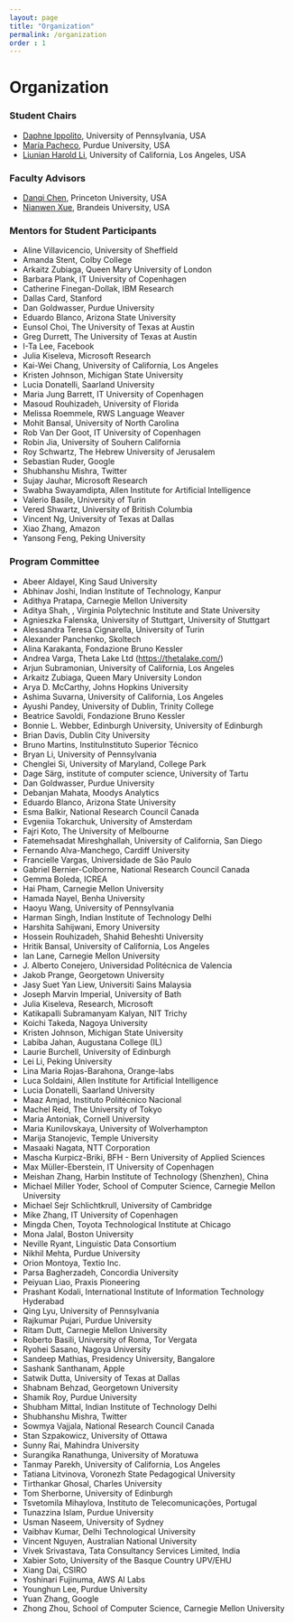 ```yaml
---
layout: page
title: "Organization"
permalink: /organization
order : 1
---
```

# Organization

### Student Chairs
- [Daphne Ippolito](https://www.seas.upenn.edu/~daphnei/), University of Pennsylvania, USA
- [María Pacheco](https://www.cs.purdue.edu/homes/dgoldwas/team_members/maria-leonor-pacheco/), Purdue University, USA
- [Liunian Harold Li](https://liunian-harold-li.github.io/), University of California, Los Angeles, USA

### Faculty Advisors 
- [Danqi Chen](https://www.cs.princeton.edu/~danqic/), Princeton University, USA
- [Nianwen Xue](https://www.cs.brandeis.edu/~xuen/), Brandeis University, USA

### Mentors for Student Participants
- Aline Villavicencio, University of Sheffield
- Amanda Stent, Colby College
- Arkaitz Zubiaga, Queen Mary University of London
- Barbara Plank, IT University of Copenhagen
- Catherine Finegan-Dollak, IBM Research
- Dallas Card, Stanford
- Dan Goldwasser, Purdue University
- Eduardo Blanco, Arizona State University
- Eunsol Choi, The University of Texas at Austin
- Greg Durrett, The University of Texas at Austin
- I-Ta Lee, Facebook
- Julia Kiseleva, Microsoft Research
- Kai-Wei Chang, University of California, Los Angeles
- Kristen Johnson, Michigan State University
- Lucia Donatelli, Saarland University
- Maria Jung Barrett, IT University of Copenhagen
- Masoud Rouhizadeh, University of Florida
- Melissa Roemmele, RWS Language Weaver
- Mohit Bansal, University of North Carolina
- Rob Van Der Goot, IT University of Copenhagen
- Robin Jia, University of Souhern California
- Roy Schwartz, The Hebrew University of Jerusalem
- Sebastian Ruder, Google
- Shubhanshu Mishra, Twitter
- Sujay Jauhar, Microsoft Research
- Swabha Swayamdipta, Allen Institute for Artificial Intelligence
- Valerio Basile, University of Turin
- Vered Shwartz, University of British Columbia
- Vincent Ng, University of Texas at Dallas
- Xiao Zhang, Amazon
- Yansong Feng, Peking University


### Program Committee
- Abeer Aldayel, King Saud University
- Abhinav Joshi, Indian Institute of Technology, Kanpur
- Adithya Pratapa, Carnegie Mellon University
- Aditya Shah, , Virginia Polytechnic Institute and State University
- Agnieszka Falenska, University of Stuttgart, University of Stuttgart
- Alessandra Teresa Cignarella, University of Turin
- Alexander Panchenko, Skoltech
- Alina Karakanta, Fondazione Bruno Kessler
- Andrea Varga, Theta Lake Ltd (https://thetalake.com/)
- Arjun Subramonian, University of California, Los Angeles
- Arkaitz Zubiaga, Queen Mary University London
- Arya D. McCarthy, Johns Hopkins University
- Ashima Suvarna, University of California, Los Angeles
- Ayushi Pandey, University of Dublin, Trinity College
- Beatrice Savoldi, Fondazione Bruno Kessler
- Bonnie L. Webber, Edinburgh University, University of Edinburgh
- Brian Davis, Dublin City University
- Bruno Martins, InstituInstituto Superior Técnico
- Bryan Li, University of Pennsylvania
- Chenglei Si, University of Maryland, College Park
- Dage Särg, institute of computer science, University of Tartu
- Dan Goldwasser, Purdue University
- Debanjan Mahata, Moodys Analytics
- Eduardo Blanco, Arizona State University
- Esma Balkir, National Research Council Canada
- Evgeniia Tokarchuk, University of Amsterdam
- Fajri Koto, The University of Melbourne
- Fatemehsadat Mireshghallah, University of California, San Diego
- Fernando Alva-Manchego, Cardiff University
- Francielle Vargas, Universidade de São Paulo
- Gabriel Bernier-Colborne, National Research Council Canada
- Gemma Boleda, ICREA
- Hai Pham, Carnegie Mellon University
- Hamada Nayel, Benha University
- Haoyu Wang, University of Pennsylvania
- Harman Singh, Indian Institute of Technology Delhi
- Harshita Sahijwani, Emory University
- Hossein Rouhizadeh, Shahid Beheshti University
- Hritik Bansal, University of California, Los Angeles
- Ian Lane, Carnegie Mellon University
- J. Alberto Conejero, Universidad Politécnica de Valencia
- Jakob Prange, Georgetown University
- Jasy Suet Yan Liew, Universiti Sains Malaysia
- Joseph Marvin Imperial, University of Bath
- Julia Kiseleva, Research, Microsoft
- Katikapalli Subramanyam Kalyan, NIT Trichy
- Koichi Takeda, Nagoya University
- Kristen Johnson, Michigan State University
- Labiba Jahan, Augustana College (IL)
- Laurie Burchell, University of Edinburgh
- Lei Li, Peking University
- Lina Maria Rojas-Barahona, Orange-labs
- Luca Soldaini, Allen Institute for Artificial Intelligence
- Lucia Donatelli, Saarland University
- Maaz Amjad, Instituto Politécnico Nacional
- Machel Reid, The University of Tokyo
- Maria Antoniak, Cornell University
- Maria Kunilovskaya, University of Wolverhampton
- Marija Stanojevic, Temple University
- Masaaki Nagata, NTT Corporation
- Mascha Kurpicz-Briki, BFH - Bern University of Applied Sciences
- Max Müller-Eberstein, IT University of Copenhagen
- Meishan Zhang, Harbin Institute of Technology (Shenzhen), China
- Michael Miller Yoder, School of Computer Science, Carnegie Mellon University
- Michael Sejr Schlichtkrull, University of Cambridge
- Mike Zhang, IT University of Copenhagen
- Mingda Chen, Toyota Technological Institute at Chicago
- Mona Jalal, Boston University
- Neville Ryant, Linguistic Data Consortium
- Nikhil Mehta, Purdue University
- Orion Montoya, Textio Inc.
- Parsa Bagherzadeh, Concordia University
- Peiyuan Liao, Praxis Pioneering
- Prashant Kodali, International Institute of Information Technology Hyderabad
- Qing Lyu, University of Pennsylvania
- Rajkumar Pujari, Purdue University
- Ritam Dutt, Carnegie Mellon University
- Roberto Basili, University of Roma, Tor Vergata
- Ryohei Sasano, Nagoya University
- Sandeep Mathias, Presidency University, Bangalore
- Sashank Santhanam, Apple
- Satwik Dutta, University of Texas at Dallas
- Shabnam Behzad, Georgetown University
- Shamik Roy, Purdue University
- Shubham Mittal, Indian Institute of Technology Delhi
- Shubhanshu Mishra, Twitter
- Sowmya Vajjala, National Research Council Canada
- Stan Szpakowicz, University of Ottawa
- Sunny Rai, Mahindra University
- Surangika Ranathunga, University of Moratuwa
- Tanmay Parekh, University of California, Los Angeles
- Tatiana Litvinova, Voronezh State Pedagogical University
- Tirthankar Ghosal, Charles University
- Tom Sherborne, University of Edinburgh
- Tsvetomila Mihaylova, Instituto de Telecomunicações, Portugal
- Tunazzina Islam, Purdue University
- Usman Naseem, University of Sydney
- Vaibhav Kumar, Delhi Technological University
- Vincent Nguyen, Australian National University
- Vivek Srivastava, Tata Consultancy Services Limited, India
- Xabier Soto, University of the Basque Country UPV/EHU
- Xiang Dai, CSIRO
- Yoshinari Fujinuma, AWS AI Labs
- Younghun Lee, Purdue University
- Yuan Zhang, Google
- Zhong Zhou, School of Computer Science, Carnegie Mellon University
